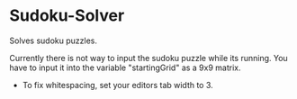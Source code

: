 Sudoku-Solver
=============

Solves sudoku puzzles.

Currently there is not way to input the sudoku puzzle while its running. You have to input it into the variable "startingGrid" as a 9x9 matrix.

* To fix whitespacing, set your editors tab width to 3.
